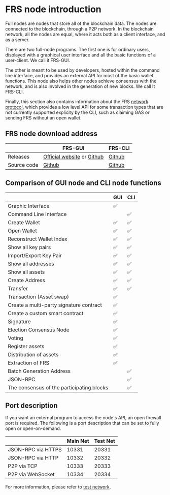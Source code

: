 # FRS node introduction

Full nodes are nodes that store all of the blockchain data. The nodes are connected to the blockchain, through a P2P network. In the blockchain network, all the nodes are equal, where it acts both as a client interface, and as a server.

There are two full-node programs. The first one is for ordinary users, displayed with a graphical user interface and all the basic functions of a user-client. We call it FRS-GUI.

The other is meant to be used by developers, hosted within the command line interface, and provides an external API for most of the basic wallet functions. This node also helps other nodes achieve consensus with the network, and is also involved in the generation of new blocks. We call It FRS-CLI.

Finally, this section also contains information about the FRS [network protocol](network-protocol.md), which provides a low level API for some transaction types that are not currently supported explicity by the CLI, such as claiming GAS or sending FRS without an open wallet. 

## FRS node download address

|      | FRS-GUI                        | FRS-CLI                        |
| ---- | ---------------------------------------- | ---------------------------------------- |
| Releases | [Official website](https://www.FRS.org/download) or [Github](https://github.com/FRS-project/FRS-gui/releases) | [Github](https://github.com/FRS-project/FRS-cli/releases) |
| Source code | [Github](https://github.com/FRS-project/FRS-gui) | [Github](https://github.com/FRS-project/FRS-cli) |

## Comparison of GUI node and CLI node functions

|           | GUI  | CLI  |
| --------- | ---- | ---- |
| Graphic Interface | ✅    |      |
| Command Line Interface |      | ✅    |
| Create Wallet | ✅    | ✅    |
| Open Wallet | ✅    | ✅  |
| Reconstruct Wallet Index | ✅    | ✅    |
| Show all key pairs | ✅    | ✅    |
| Import/Export Key Pair | ✅    | ✅    |
| Show all addresses | ✅    | ✅    |
| Show all assets | ✅    | ✅    |
| Create Address | ✅    | ✅    |
| Transfer | ✅    | ✅    |
| Transaction (Asset swap)  | ✅    |      |
| Create a multi-party signature contract | ✅    |      |
| Create a custom smart contract | ✅    |      |
| Signature | ✅    |      |
| Election Consensus Node | ✅    |      |
| Voting | ✅    |      |
| Register assets | ✅    |      |
| Distribution of assets | ✅    |      |
| Extraction of FRS | ✅    |      |
| Batch Generation Address  |      | ✅    |
| JSON-RPC |      | ✅    |
| The consensus of the participating blocks |      | ✅    |

## Port description

If you want an external program to access the node's API, an open firewall port is required. The following is a port description that can be set to fully open or open-on-demand.

|                    | Main Net | Test Net |
| ------------------ | ------------ | ------------- |
| JSON-RPC via HTTPS | 10331        | 20331         |
| JSON-RPC via HTTP  | 10332        | 20332         |
| P2P via TCP        | 10333        | 20333         |
| P2P via WebSocket  | 10334        | 20334         |

For more information, please refer to [test network](testnet.md).
